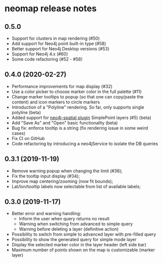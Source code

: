 # neomap release notes


## 0.5.0

- Support for clusters in map rendering (#50)
- Add support for Neo4j point built-in type (#58)
- Better support for Neo4j Desktop versions (#53)
- Support for Neo4j 4.x (#60)
- Some code refactoring (#52 - #58)


## 0.4.0 (2020-02-27)

- Performance improvements for map display (#32)
- Use a color picker to choose marker color in the full palette (#11)
- Change marker tooltips to popup (so that one can copy/paste the content) and icon markers to circle markers
- Introduction of a "Polyline" rendering. So far, only supports single polyline (beta)
- Added support for [neo4j-spatial plugin](https://github.com/neo4j-contrib/spatial) SimplePoint layers (#5) (beta)
- Add "Save As" and "Open" basic functionality (beta)
- Bug fix: enforce tooltip is a string (fix rendering issue in some weird cases)
- Fix CI on GitHub
- Code refactoring by introducing a neo4jService to isolate the DB queries


## 0.3.1 (2019-11-19)

- Remove warning popup when changing the limit (#36);
- Fix the tooltip input display (#34);
- Improve map centering/zooming (now fit bounds);
- Lat/lon/tooltip labels now selectable from list of available labels;


## 0.3.0 (2019-11-17)

- Better error and warning handling:
    - Inform the user when query returns no result
    - Warning when switching from advanced to simple query
    - Warning before deleting a layer (definitive action)
- Possibility to switch from simple to advanced layer with pre-filled query
- Possibility to show the generated query for simple mode layer
- Display the selected marker color in the layer header (left side bar)
- Maximum number of points shown on the map is customizable (marker layer)
